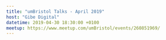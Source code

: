 ```yaml
---
title: "umBristol Talks - April 2019"
host: "Gibe Digital"
datetime: 2019-04-30 18:30:00 +0100
meetup: https://www.meetup.com/umBristol/events/260851969/
---
```


